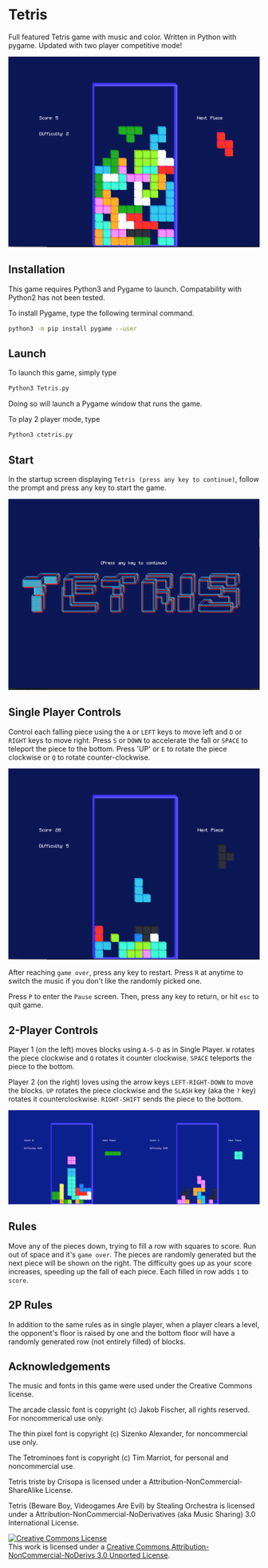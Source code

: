 # Tetris
Full featured Tetris game with music and color. Written in Python with pygame. Updated with two player competitive mode!

![Alt text](Screen1.png?raw=true "Screenshot")

## Installation
This game requires Python3 and Pygame to launch. Compatability with Python2 has not been tested.

To install Pygame, type the following terminal command.
```sh
python3 -m pip install pygame --user
```
## Launch
To launch this game, simply type
```sh
Python3 Tetris.py
```
Doing so will launch a Pygame window that runs the game. 

To play 2 player mode, type
```sh
Python3 ctetris.py
```

## Start
In the startup screen displaying `Tetris (press any key to continue)`, follow the prompt and press any key to start the game.

![Alt text](Title.png?raw=true "Title")
## Single Player Controls
Control each falling piece using the `A` or `LEFT` keys to move left and `D` or `RIGHT` keys to move right. Press `S` or `DOWN` to accelerate the fall or `SPACE` to teleport the piece to the bottom. Press 'UP' or `E` to rotate the piece clockwise or `Q` to rotate counter-clockwise. 

![Alt text](Screen2.png?raw=true "Screenshot")

After reaching `game over`, press any key to restart. Press `R` at anytime to switch the music if you don't like the randomly picked one.

Press `P` to enter the `Pause` screen. Then, press any key to return, or hit `esc` to quit game.

## 2-Player Controls
Player 1 (on the left) moves blocks using `A-S-D` as in Single Player. `W` rotates the piece clockwise and `Q` rotates it counter clockwise. `SPACE` teleports the piece to the bottom. 

Player 2 (on the right) loves using the arrow keys `LEFT-RIGHT-DOWN` to move the blocks. `UP` rotates the piece clockwise and the `SLASH` key (aka the `?` key) rotates it counterclockwise. `RIGHT-SHIFT` sends the piece to the bottom. 

![Alt text](Screen3.png?raw=true "2P Screenshot")

## Rules
Move any of the pieces down, trying to fill a row with squares to score. Run out of space and it's `game over`. The pieces are randomly generated but the next piece will be shown on the right. The difficulty goes up as your score increases, speeding up the fall of each piece. Each filled in row adds `1` to `score`.

## 2P Rules
In addition to the same rules as in single player, when a player clears a level, the opponent's floor is raised by one and the bottom floor will have a randomly generated row (not entirely filled) of blocks.

## Acknowledgements
The music and fonts in this game were used under the Creative Commons license. 

The arcade classic font is copyright (c) Jakob Fischer,  all rights reserved. For noncommerical use only.

The thin pixel font is copyright (c) Sizenko Alexander, for noncommercial use only.

The Tetrominoes font is copyright (c) Tim Marriot, for personal and noncommercial use.

Tetris triste by Crisopa is licensed under a Attribution-NonCommercial-ShareAlike License.

Tetris (Beware Boy, Videogames Are Evil) by Stealing Orchestra is licensed under a Attribution-NonCommercial-NoDerivatives (aka Music Sharing) 3.0 International License.

<a rel="license" href="http://creativecommons.org/licenses/by-nc-nd/3.0/"><img alt="Creative Commons License" style="border-width:0" src="https://i.creativecommons.org/l/by-nc-nd/3.0/88x31.png" /></a><br />This work is licensed under a <a rel="license" href="http://creativecommons.org/licenses/by-nc-nd/3.0/">Creative Commons Attribution-NonCommercial-NoDerivs 3.0 Unported License</a>.


